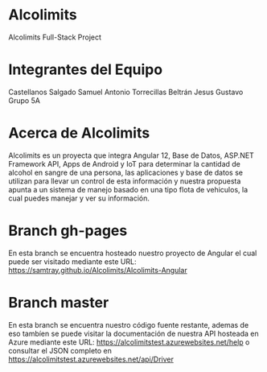 # Alcolimits
Alcolimits Full-Stack Project

# Integrantes del Equipo
Castellanos Salgado Samuel Antonio
Torrecillas Beltrán Jesus Gustavo
Grupo 5A

# Acerca de Alcolimits
Alcolimits es un proyecta que integra Angular 12, Base de Datos, ASP.NET Framework API, Apps de Android y IoT para determinar la cantidad de alcohol en sangre de una persona, las aplicaciones y base de datos se utilizan para llevar un control de esta información y nuestra propuesta apunta a un sistema de manejo basado en una tipo flota de vehiculos, la cual puedes manejar y ver su información.

# Branch gh-pages
En esta branch se encuentra hosteado nuestro proyecto de Angular el cual puede ser visitado mediante este URL: https://samtray.github.io/Alcolimits/Alcolimits-Angular

# Branch master
En esta branch se encuentra nuestro código fuente restante, ademas de eso tambíen se puede visitar la documentación de nuestra API hosteada en Azure mediante este URL: https://alcolimitstest.azurewebsites.net/help o consultar el JSON completo en https://alcolimitstest.azurewebsites.net/api/Driver
